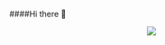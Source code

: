 ####Hi there 👋 <div align="center"> <a href="https://discord.com/users/638324859818213380" title="Discord Account"><img src="https://lanyard-profile-readme.vercel.app/api/638324859818213380"></a> </div>
